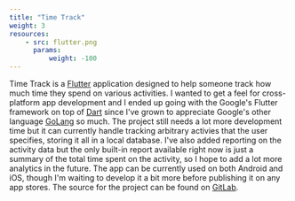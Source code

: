```yaml
---
title: "Time Track"
weight: 3
resources:
    - src: flutter.png
      params:
          weight: -100
---
```


Time Track is a [Flutter](https://flutter.dev/) application designed to help someone track how much time they spend on various
activities. I wanted to get a feel for cross-platform app development and I ended up going with the Google's Flutter framework
on top of [Dart](https://dart.dev/) since I've grown to appreciate Google's other language [GoLang](https://golang.org/) so much.
The project still needs a lot more development time but it can currently handle tracking arbitrary activies that the user specifies,
storing it all in a local database. I've also added reporting on the activity data but the only built-in report available right now
is just a summary of the total time spent on the activity, so I hope to add a lot more analytics in the future. The app can be currently
used on both Android and iOS, though I'm waiting to develop it a bit more before publishing it on any app stores. The source for the project
can be found on [GitLab](https://gitlab.com/scott-kirk/time_track).
